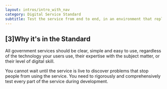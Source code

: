 ```yaml
---
layout: intros/intro_with_nav
category: Digital Service Standard
subtitle: Test the service from end to end, in an environment that replicates the live version.
---
```


## [3]Why it's in the Standard

All government services should be clear, simple and easy to use, regardless of the technology your users use, their expertise with the subject matter, or their level of digital skill.

You cannot wait until the service is live to discover problems that stop people from using the service. You need to rigorously and comprehensively test every part of the service during development.

